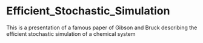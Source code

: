 # Efficient_Stochastic_Simulation
This is a presentation of a famous paper of Gibson and Bruck describing the efficient stochastic simulation of a chemical system
